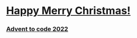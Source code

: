 # [Happy Merry Christmas!](https://youtu.be/ATFrpZexZBQ) 

### [Advent to code 2022](https://adventofcode.com/)
